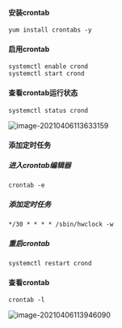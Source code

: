 #### 安装crontab

```shell
yum install crontabs -y
```



#### 启用crontab

```shell
systemctl enable crond
systemctl start crond
```



#### 查看crontab运行状态

```shell
systemctl status crond
```

![image-20210406113633159](https://typroa12138.oss-cn-hangzhou.aliyuncs.com/image/2021/04/2021040611363333.png)



#### 添加定时任务

##### 进入crontab编辑器

```shell
crontab -e
```

##### 添加定时任务

```
*/30 * * * * /sbin/hwclock -w
```

##### 重启crontab

```shell
systemctl restart crond
```



#### 查看crontab

```shell
crontab -l
```

![image-20210406113946090](https://typroa12138.oss-cn-hangzhou.aliyuncs.com/image/2021/04/2021040611394646.png)